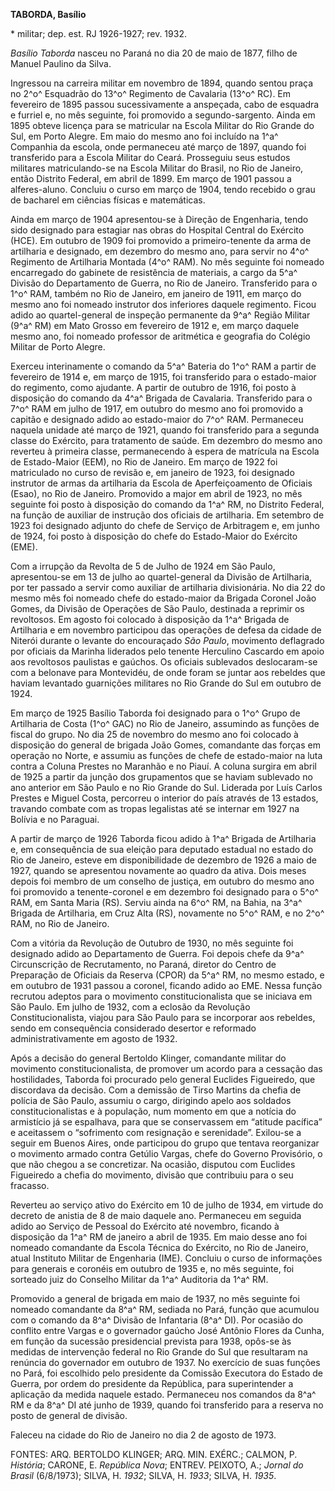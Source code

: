 **TABORDA, Basílio**

\* militar; dep. est. RJ 1926-1927; rev. 1932.

*Basílio Taborda* nasceu no Paraná no dia 20 de maio de 1877, filho de
Manuel Paulino da Silva.

Ingressou na carreira militar em novembro de 1894, quando sentou praça
no 2^o^ Esquadrão do 13^o^ Regimento de Cavalaria (13^o^ RC). Em
fevereiro de 1895 passou sucessivamente a anspeçada, cabo de esquadra e
furriel e, no mês seguinte, foi promovido a segundo-sargento. Ainda em
1895 obteve licença para se matricular na Escola Militar do Rio Grande
do Sul, em Porto Alegre. Em maio do mesmo ano foi incluído na 1^a^
Companhia da escola, onde permaneceu até março de 1897, quando foi
transferido para a Escola Militar do Ceará. Prosseguiu seus estudos
militares matriculando-se na Escola Militar do Brasil, no Rio de
Janeiro, então Distrito Federal, em abril de 1899. Em março de 1901
passou a alferes-aluno. Concluiu o curso em março de 1904, tendo
recebido o grau de bacharel em ciências físicas e matemáticas.

Ainda em março de 1904 apresentou-se à Direção de Engenharia, tendo sido
designado para estagiar nas obras do Hospital Central do Exército (HCE).
Em outubro de 1909 foi promovido a primeiro-tenente da arma de
artilharia e designado, em dezembro do mesmo ano, para servir no 4^o^
Regimento de Artilharia Montada (4^o^ RAM). No mês seguinte foi nomeado
encarregado do gabinete de resistência de materiais, a cargo da 5^a^
Divisão do Departamento de Guerra, no Rio de Janeiro. Transferido para o
1^o^ RAM, também no Rio de Janeiro, em janeiro de 1911, em março do
mesmo ano foi nomeado instrutor dos inferiores daquele regimento. Ficou
adido ao quartel-general de inspeção permanente da 9^a^ Região Militar
(9^a^ RM) em Mato Grosso em fevereiro de 1912 e, em março daquele mesmo
ano, foi nomeado professor de aritmética e geografia do Colégio Militar
de Porto Alegre.

Exerceu interinamente o comando da 5^a^ Bateria do 1^o^ RAM a partir de
fevereiro de 1914 e, em março de 1915, foi transferido para o
estado-maior do regimento, como ajudante. A partir de outubro de 1916,
foi posto à disposição do comando da 4^a^ Brigada de Cavalaria.
Transferido para o 7^o^ RAM em julho de 1917, em outubro do mesmo ano
foi promovido a capitão e designado adido ao estado-maior do 7^o^ RAM.
Permaneceu naquela unidade até março de 1921, quando foi transferido
para a segunda classe do Exército, para tratamento de saúde. Em dezembro
do mesmo ano reverteu à primeira classe, permanecendo à espera de
matrícula na Escola de Estado-Maior (EEM), no Rio de Janeiro. Em março
de 1922 foi matriculado no curso de revisão e, em janeiro de 1923, foi
designado instrutor de armas da artilharia da Escola de Aperfeiçoamento
de Oficiais (Esao), no Rio de Janeiro. Promovido a major em abril de
1923, no mês seguinte foi posto à disposição do comando da 1^a^ RM, no
Distrito Federal, na função de auxiliar de instrução dos oficiais de
artilharia. Em setembro de 1923 foi designado adjunto do chefe de
Serviço de Arbitragem e, em junho de 1924, foi posto à disposição do
chefe do Estado-Maior do Exército (EME).

Com a irrupção da Revolta de 5 de Julho de 1924 em São Paulo,
apresentou-se em 13 de julho ao quartel-general da Divisão de
Artilharia, por ter passado a servir como auxiliar de artilharia
divisionária. No dia 22 do mesmo mês foi nomeado chefe do estado-maior
da Brigada Coronel João Gomes, da Divisão de Operações de São Paulo,
destinada a reprimir os revoltosos. Em agosto foi colocado à disposição
da 1^a^ Brigada de Artilharia e em novembro participou das operações de
defesa da cidade de Niterói durante o levante do encouraçado *São
Paulo*, movimento deflagrado por oficiais da Marinha liderados pelo
tenente Herculino Cascardo em apoio aos revoltosos paulistas e gaúchos.
Os oficiais sublevados deslocaram-se com a belonave para Montevidéu, de
onde foram se juntar aos rebeldes que haviam levantado guarnições
militares no Rio Grande do Sul em outubro de 1924.

Em março de 1925 Basílio Taborda foi designado para o 1^o^ Grupo de
Artilharia de Costa (1^o^ GAC) no Rio de Janeiro, assumindo as funções
de fiscal do grupo. No dia 25 de novembro do mesmo ano foi colocado à
disposição do general de brigada João Gomes, comandante das forças em
operação no Norte, e assumiu as funções de chefe de estado-maior na luta
contra a Coluna Prestes no Maranhão e no Piauí. A coluna surgira em
abril de 1925 a partir da junção dos grupamentos que se haviam sublevado
no ano anterior em São Paulo e no Rio Grande do Sul. Liderada por Luís
Carlos Prestes e Miguel Costa, percorreu o interior do país através de
13 estados, travando combate com as tropas legalistas até se internar em
1927 na Bolívia e no Paraguai.

A partir de março de 1926 Taborda ficou adido à 1^a^ Brigada de
Artilharia e, em consequência de sua eleição para deputado estadual no
estado do Rio de Janeiro, esteve em disponibilidade de dezembro de 1926
a maio de 1927, quando se apresentou novamente ao quadro da ativa. Dois
meses depois foi membro de um conselho de justiça, em outubro do mesmo
ano foi promovido a tenente-coronel e em dezembro foi designado para o
5^o^ RAM, em Santa Maria (RS). Serviu ainda na 6^o^ RM, na Bahia, na
3^a^ Brigada de Artilharia, em Cruz Alta (RS), novamente no 5^o^ RAM, e
no 2^o^ RAM, no Rio de Janeiro.

Com a vitória da Revolução de Outubro de 1930, no mês seguinte foi
designado adido ao Departamento de Guerra. Foi depois chefe da 9^a^
Circunscrição de Recrutamento, no Paraná, diretor do Centro de
Preparação de Oficiais da Reserva (CPOR) da 5^a^ RM, no mesmo estado, e
em outubro de 1931 passou a coronel, ficando adido ao EME. Nessa função
recrutou adeptos para o movimento constitucionalista que se iniciava em
São Paulo. Em julho de 1932, com a eclosão da Revolução
Constitucionalista, viajou para São Paulo para se incorporar aos
rebeldes, sendo em consequência considerado desertor e reformado
administrativamente em agosto de 1932.

Após a decisão do general Bertoldo Klinger, comandante militar do
movimento constitucionalista, de promover um acordo para a cessação das
hostilidades, Taborda foi procurado pelo general Euclides Figueiredo,
que discordava da decisão. Com a demissão de Tirso Martins da chefia de
polícia de São Paulo, assumiu o cargo, dirigindo apelo aos soldados
constitucionalistas e à população, num momento em que a notícia do
armistício já se espalhava, para que se conservassem em “atitude
pacífica” e aceitassem o “sofrimento com resignação e serenidade”.
Exilou-se a seguir em Buenos Aires, onde participou do grupo que tentava
reorganizar o movimento armado contra Getúlio Vargas, chefe do Governo
Provisório, o que não chegou a se concretizar. Na ocasião, disputou com
Euclides Figueiredo a chefia do movimento, divisão que contribuiu para o
seu fracasso.

Reverteu ao serviço ativo do Exército em 10 de julho de 1934, em virtude
do decreto de anistia de 8 de maio daquele ano. Permaneceu em seguida
adido ao Serviço de Pessoal do Exército até novembro, ficando à
disposição da 1^a^ RM de janeiro a abril de 1935. Em maio desse ano foi
nomeado comandante da Escola Técnica do Exército, no Rio de Janeiro,
atual Instituto Militar de Engenharia (IME). Concluiu o curso de
informações para generais e coronéis em outubro de 1935 e, no mês
seguinte, foi sorteado juiz do Conselho Militar da 1^a^ Auditoria da
1^a^ RM.

Promovido a general de brigada em maio de 1937, no mês seguinte foi
nomeado comandante da 8^a^ RM, sediada no Pará, função que acumulou com
o comando da 8^a^ Divisão de Infantaria (8^a^ DI). Por ocasião do
conflito entre Vargas e o governador gaúcho José Antônio Flores da
Cunha, em função da sucessão presidencial prevista para 1938, opôs-se às
medidas de intervenção federal no Rio Grande do Sul que resultaram na
renúncia do governador em outubro de 1937. No exercício de suas funções
no Pará, foi escolhido pelo presidente da Comissão Executora do Estado
de Guerra, por ordem do presidente da República, para superintender a
aplicação da medida naquele estado. Permaneceu nos comandos da 8^a^ RM e
da 8^a^ DI até junho de 1939, quando foi transferido para a reserva no
posto de general de divisão.

Faleceu na cidade do Rio de Janeiro no dia 2 de agosto de 1973.

FONTES: ARQ. BERTOLDO KLINGER; ARQ. MIN. EXÉRC.; CALMON, P. *História*;
CARONE, E. *República Nova*; ENTREV. PEIXOTO, A.; *Jornal do Brasil*
(6/8/1973); SILVA, H. *1932*; SILVA, H. *1933*; SILVA, H. *1935*.
